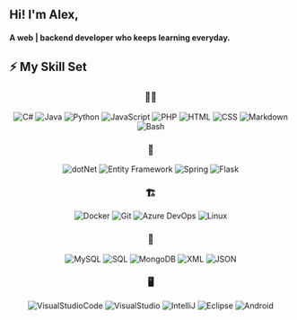 ## Hi! I'm Alex,

#### A **web | backend developer** who keeps learning everyday.


## ⚡ My Skill Set 
<p>
<h3 align="center">🧑‍💻</h3>
<p align="center">
<img alt="C#" src="https://custom-icon-badges.demolab.com/badge/C%23-68217A.svg?logo=cs2&logoColor=white&style=for-the-badge">
<img alt="Java" src="https://custom-icon-badges.demolab.com/badge/Java-007396.svg?logo=java&logoColor=white&style=for-the-badge">
<img alt="Python" src="https://img.shields.io/badge/Python-14354C.svg?logo=python&logoColor=white&style=for-the-badge">
<img alt="JavaScript" src="https://img.shields.io/badge/JavaScript-F7DF1E.svg?logo=javascript&logoColor=black&style=for-the-badge">
<img alt="PHP" src="https://img.shields.io/badge/PHP-7A86B8?logo=php&logoColor=white&style=for-the-badge">
<img alt="HTML" src="https://img.shields.io/badge/HTML-E34F26.svg?logo=html5&logoColor=white&style=for-the-badge">
<img alt="CSS" src="https://img.shields.io/badge/CSS-1572B6.svg?logo=css3&logoColor=white&style=for-the-badge">
<img alt="Markdown" src="https://img.shields.io/badge/Markdown-000000.svg?logo=markdown&logoColor=white&style=for-the-badge">
<img alt="Bash" src="https://custom-icon-badges.demolab.com/badge/Bash-222222.svg?logo=bash&logoColor=white&style=for-the-badge">
</p>
<h3 align="center">🧰</h3>
<p align="center">
<img alt="dotNet" src="https://custom-icon-badges.demolab.com/badge/.NET%20FRAMEWORK-68217A.svg?logo=dotnet&logoColor=white&style=for-the-badge">
<img alt="Entity Framework" src="https://img.shields.io/badge/Entity Framework-0772B7?logo=Microsoft&logoColor=white&style=for-the-badge">
<img alt="Spring" src="https://custom-icon-badges.demolab.com/badge/Spring-13bb52.svg?logo=spring&logoColor=white&style=for-the-badge">
<img alt="Flask" src="https://img.shields.io/badge/Flask-14354C.svg?logo=flask&logoColor=white&style=for-the-badge">
</p>
<h3 align="center">🏗️</h3>
<p align="center">
<img alt="Docker" src="https://img.shields.io/badge/Docker-46a2f1?logo=docker&logoColor=white&style=for-the-badge">
<img alt="Git" src="https://img.shields.io/badge/Git-F05032?logo=git&logoColor=white&style=for-the-badge">
<img alt="Azure DevOps" src="https://img.shields.io/badge/Azure%20DevOps-4680f2?logo=docker&logoColor=white&style=for-the-badge">
<img alt="Linux" src="https://img.shields.io/badge/Linux-BBBBBB.svg?logo=linux&logoColor=black&style=for-the-badge">
</p>
<h3 align="center">💾</h3>
<p align="center">
<img alt="MySQL" src="https://custom-icon-badges.demolab.com/badge/MySQL-025E7F.svg?logo=mysql&logoColor=white&style=for-the-badge">
<img alt="SQL" src="https://custom-icon-badges.demolab.com/badge/SQL-F51A5A.svg?logo=sql&logoColor=white&style=for-the-badge">
<img alt="MongoDB" src="https://img.shields.io/badge/MongoDB-13aa52?logo=mongodb&logoColor=white&style=for-the-badge">
<img alt="XML" src="https://custom-icon-badges.demolab.com/badge/XML-999999.svg?logo=database&logoColor=white&style=for-the-badge">
<img alt="JSON" src="https://img.shields.io/badge/JSON-333333?logo=json&logoColor=white&style=for-the-badge">
</p>
<h3 align="center">🖥️</h3>
<p align="center">
<img alt="VisualStudioCode" src="https://custom-icon-badges.demolab.com/badge/VS%20Code-39A7F2.svg?logo=visualstudiocode&logoColor=white&style=for-the-badge">
<img alt="VisualStudio" src="https://custom-icon-badges.demolab.com/badge/Visual%20Studio-68217A.svg?logo=visualstudio&logoColor=white&style=for-the-badge">
<img alt="IntelliJ" src="https://custom-icon-badges.demolab.com/badge/IntelliJ-27282C.svg?logo=intellij&logoColor=white&style=for-the-badge">
<img alt="Eclipse" src="https://img.shields.io/badge/Eclipse-DA7A08?logo=eclipse&logoColor=white&style=for-the-badge">
<img alt="Android" src="https://img.shields.io/badge/Android-12BB32?logo=android&logoColor=white&style=for-the-badge">
</p>
</p>


